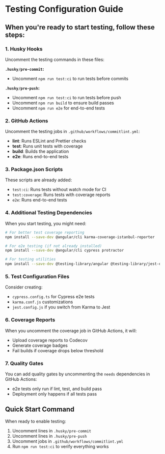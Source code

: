 # Testing Configuration Guide

## When you're ready to start testing, follow these steps:

### 1. Husky Hooks

Uncomment the testing commands in these files:

**`.husky/pre-commit`:**

- Uncomment `npm run test:ci` to run tests before commits

**`.husky/pre-push`:**

- Uncomment `npm run test:ci` to run tests before push
- Uncomment `npm run build` to ensure build passes
- Uncomment `npm run e2e` for end-to-end tests

### 2. GitHub Actions

Uncomment the testing jobs in `.github/workflows/commitlint.yml`:

- **lint**: Runs ESLint and Prettier checks
- **test**: Runs unit tests with coverage
- **build**: Builds the application
- **e2e**: Runs end-to-end tests

### 3. Package.json Scripts

These scripts are already added:

- `test:ci`: Runs tests without watch mode for CI
- `test:coverage`: Runs tests with coverage reports
- `e2e`: Runs end-to-end tests

### 4. Additional Testing Dependencies

When you start testing, you might need:

```bash
# For better test coverage reporting
npm install --save-dev @angular/cli karma-coverage-istanbul-reporter

# For e2e testing (if not already installed)
npm install --save-dev @angular/cli cypress protractor

# For testing utilities
npm install --save-dev @testing-library/angular @testing-library/jest-dom
```

### 5. Test Configuration Files

Consider creating:

- `cypress.config.ts` for Cypress e2e tests
- `karma.conf.js` customizations
- `jest.config.js` if you switch from Karma to Jest

### 6. Coverage Reports

When you uncomment the coverage job in GitHub Actions, it will:

- Upload coverage reports to Codecov
- Generate coverage badges
- Fail builds if coverage drops below threshold

### 7. Quality Gates

You can add quality gates by uncommenting the `needs` dependencies in GitHub Actions:

- e2e tests only run if lint, test, and build pass
- Deployment only happens if all tests pass

## Quick Start Command

When ready to enable testing:

1. Uncomment lines in `.husky/pre-commit`
2. Uncomment lines in `.husky/pre-push`
3. Uncomment jobs in `.github/workflows/commitlint.yml`
4. Run `npm run test:ci` to verify everything works
